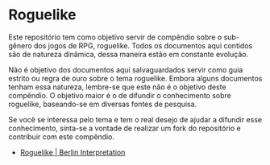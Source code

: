# Roguelike
Este repositório tem como objetivo servir de compêndio sobre o sub-gênero dos jogos de RPG, roguelike. Todos os documentos aqui contidos são de natureza dinâmica, dessa maneira estão em constante evolução.

Não é objetivo dos documentos aqui salvaguardados servir como guia estrito ou regra de ouro sobre o tema roguelike. Embora alguns documentos tenham essa natureza, lembre-se que este não é o objetivo deste compêndio. O objetivo maior é o de difundir o conhecimento sobre roguelike, baseando-se em diversas fontes de pesquisa.

Se você se interessa pelo tema e tem o real desejo de ajudar a difundir esse conhecimento, sinta-se a vontade de realizar um fork do repositório e contribuir com este compêndio.

- [Roguelike | Berlin Interpretation][1]



[1]:https://github.com/thiagotelesdesigner/roguelike/blob/master/roguelike_berlin_interpretation.md